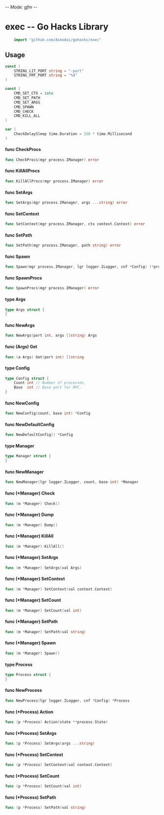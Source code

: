 -*- Mode: gfm -*-

# exec -- Go Hacks Library

```go
    import "github.com/Asmodai/gohacks/exec"
```

## Usage

```go
const (
	STRING_LIT_PORT string = "-port"
	STRING_FMT_PORT string = "%d"
)
```

```go
const (
	CMD_SET_CTX = iota
	CMD_SET_PATH
	CMD_SET_ARGS
	CMD_SPAWN
	CMD_CHECK
	CMD_KILL_ALL
)
```

```go
var (
	CheckDelaySleep time.Duration = 250 * time.Millisecond
)
```

#### func  CheckProcs

```go
func CheckProcs(mgr process.IManager) error
```

#### func  KillAllProcs

```go
func KillAllProcs(mgr process.IManager) error
```

#### func  SetArgs

```go
func SetArgs(mgr process.IManager, args ...string) error
```

#### func  SetContext

```go
func SetContext(mgr process.IManager, ctx context.Context) error
```

#### func  SetPath

```go
func SetPath(mgr process.IManager, path string) error
```

#### func  Spawn

```go
func Spawn(mgr process.IManager, lgr logger.ILogger, cnf *Config) (*process.Process, error)
```

#### func  SpawnProcs

```go
func SpawnProcs(mgr process.IManager) error
```

#### type Args

```go
type Args struct {
}
```


#### func  NewArgs

```go
func NewArgs(port int, args []string) Args
```

#### func (Args) Get

```go
func (a Args) Get(port int) []string
```

#### type Config

```go
type Config struct {
	Count int // Number of processes.
	Base  int // Base port for RPC.
}
```


#### func  NewConfig

```go
func NewConfig(count, base int) *Config
```

#### func  NewDefaultConfig

```go
func NewDefaultConfig() *Config
```

#### type Manager

```go
type Manager struct {
}
```


#### func  NewManager

```go
func NewManager(lgr logger.ILogger, count, base int) *Manager
```

#### func (*Manager) Check

```go
func (m *Manager) Check()
```

#### func (*Manager) Dump

```go
func (m *Manager) Dump()
```

#### func (*Manager) KillAll

```go
func (m *Manager) KillAll()
```

#### func (*Manager) SetArgs

```go
func (m *Manager) SetArgs(val Args)
```

#### func (*Manager) SetContext

```go
func (m *Manager) SetContext(val context.Context)
```

#### func (*Manager) SetCount

```go
func (m *Manager) SetCount(val int)
```

#### func (*Manager) SetPath

```go
func (m *Manager) SetPath(val string)
```

#### func (*Manager) Spawn

```go
func (m *Manager) Spawn()
```

#### type Process

```go
type Process struct {
}
```


#### func  NewProcess

```go
func NewProcess(lgr logger.ILogger, cnf *Config) *Process
```

#### func (*Process) Action

```go
func (p *Process) Action(state **process.State)
```

#### func (*Process) SetArgs

```go
func (p *Process) SetArgs(args ...string)
```

#### func (*Process) SetContext

```go
func (p *Process) SetContext(val context.Context)
```

#### func (*Process) SetCount

```go
func (p *Process) SetCount(val int)
```

#### func (*Process) SetPath

```go
func (p *Process) SetPath(val string)
```
